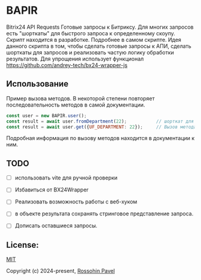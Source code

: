 # BAPIR

Bitrix24 API Requests
Готовые запросы к Битриксу. Для многих запросов есть "шорткаты" для быстрого запроса к определенному скоупу.
Скрипт находится в разработке. Подробнее в самом скрипте.
Идея данного скрипта в том, чтобы сделать готовые запросы к АПИ, сделать шорткаты для запросов и реализовать частую логику обработки результатов.
Для упрощения использует функционал https://github.com/andrey-tech/bx24-wrapper-js


## Использование

Пример вызова методов. В некоторой степени повторяет последовательность методов в самой документации.
```js
const user = new BAPIR.user();
const result = await user.fromDepartment(22);           // шорткат для выборки пользователей из отдела
const result = await user.get({UF_DEPARTMENT: 22});     // Вызов метода напрямую. Результат аналогичен предыдущему.
```
Подробная информация по вызову методов находится в документации к ним.


## TODO

- [ ] использовать vite для ручной проверки
- [ ] Избавиться от BX24Wrapper
- [ ] Реализовать возможность работы с веб-хуком
- [ ] в объекте результата сохранять стринговое представление запроса.
- [ ] Дописать оставшиеся запросы.


## License:

<a href="https://github.com/RossohinPavel/trender/blob/main/LICENSE">MIT</a>

Copyright (c) 2024-present, <a href="https://github.com/RossohinPavel">Rossohin Pavel</a>